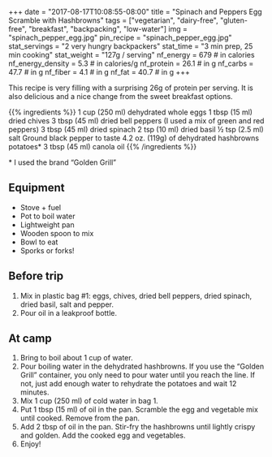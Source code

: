 +++
date = "2017-08-17T10:08:55-08:00"
title = "Spinach and Peppers Egg Scramble with Hashbrowns"
tags = ["vegetarian", "dairy-free", "gluten-free", "breakfast", "backpacking", "low-water"]
img = "spinach_pepper_egg.jpg"
pin_recipe = "spinach_pepper_egg.jpg"
stat_servings = "2 very hungry backpackers"
stat_time = "3 min prep, 25 min cooking"
stat_weight = "127g / serving"
nf_energy = 679 # in calories
nf_energy_density = 5.3 # in calories/g
nf_protein = 26.1 # in g
nf_carbs = 47.7 # in g
nf_fiber = 4.1 # in g
nf_fat = 40.7 # in g
+++

This recipe is very filling with a surprising 26g of protein per serving. It is also delicious and a nice change from the sweet breakfast options.

{{% ingredients %}}
1 cup (250 ml) dehydrated whole eggs
1 tbsp (15 ml) dried chives
3 tbsp (45 ml) dried bell peppers (I used a mix of green and red peppers)
3 tbsp (45 ml) dried spinach
2 tsp (10 ml) dried basil
½ tsp (2.5 ml) salt
Ground black pepper to taste
4.2 oz. (119g) of dehydrated hashbrowns potatoes* 
3 tbsp (45 ml) canola oil
{{% /ingredients %}}

\* I used the brand “Golden Grill”

## Equipment
- Stove + fuel
- Pot to boil water
- Lightweight pan
- Wooden spoon to mix
- Bowl to eat
- Sporks or forks!

## Before trip
1. Mix in plastic bag #1: eggs, chives, dried bell peppers, dried spinach, dried basil, salt and pepper.
1. Pour oil in a leakproof bottle.
 
## At camp
1. Bring to boil about 1 cup of water.
1. Pour boiling water in the dehydrated hashbrowns. If you use the “Golden Grill” container, you only need to pour water until you reach the line. If not, just add enough water to rehydrate the potatoes and wait 12 minutes.
1. Mix 1 cup (250 ml) of cold water in bag 1.
1. Put 1 tbsp (15 ml) of oil in the pan.  Scramble the egg and vegetable mix until cooked. Remove from the pan.
1. Add 2 tbsp of oil in the pan. Stir-fry the hashbrowns until lightly crispy and golden. Add the cooked egg and vegetables.
1. Enjoy!

